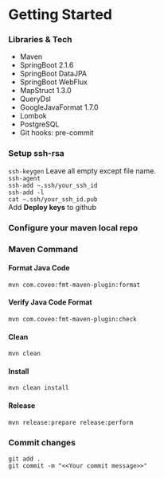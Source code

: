 # Getting Started

### Libraries & Tech
* Maven
* SpringBoot 2.1.6
* SpringBoot DataJPA
* SpringBoot WebFlux
* MapStruct 1.3.0
* QueryDsl
* GoogleJavaFormat 1.7.0
* Lombok
* PostgreSQL
* Git hooks: pre-commit

### Setup ssh-rsa

```ssh-keygen``` Leave all empty except file name.
<br/>
```ssh-agent```
<br/>
```ssh-add ~.ssh/your_ssh_id```
<br/>
```ssh-add -l```
<br/>
```cat ~.ssh/your_ssh_id.pub```
<br/>
Add <b>Deploy keys</b> to github

### Configure your maven local repo

### Maven Command
#### Format Java Code
```shell script
mvn com.coveo:fmt-maven-plugin:format
```
#### Verify Java Code Format
```shell script
mvn com.coveo:fmt-maven-plugin:check
```
#### Clean
```shell script
mvn clean
```
#### Install
```shell script
mvn clean install
```
#### Release
```shell script
mvn release:prepare release:perform
```

### Commit changes
```shell script
git add .
git commit -m "<<Your commit message>>"
```